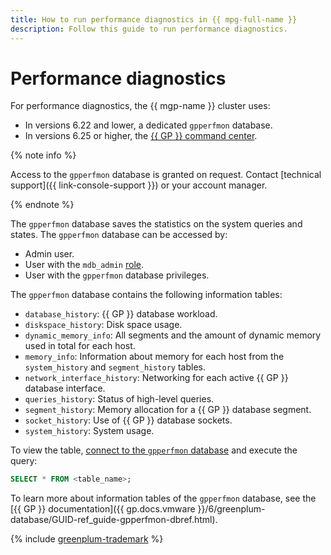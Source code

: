 ```yaml
---
title: How to run performance diagnostics in {{ mpg-full-name }}
description: Follow this guide to run performance diagnostics.
---
```


# Performance diagnostics

For performance diagnostics, the {{ mgp-name }} cluster uses:

* In versions 6.22 and lower, a dedicated `gpperfmon` database.
* In versions 6.25 or higher, the [{{ GP }} command center](../concepts/command-center.md).

{% note info %}

Access to the `gpperfmon` database is granted on request. Contact [technical support]({{ link-console-support }}) or your account manager.

{% endnote %}

The `gpperfmon` database saves the statistics on the system queries and states. The `gpperfmon` database can be accessed by:

* Admin user.
* User with the `mdb_admin` [role](../concepts/cluster-users.md#mdb_admin).
* User with the `gpperfmon` database privileges.

The `gpperfmon` database contains the following information tables:

* `database_history`: {{ GP }} database workload.
* `diskspace_history`: Disk space usage.
* `dynamic_memory_info`: All segments and the amount of dynamic memory used in total for each host.
* `memory_info`: Information about memory for each host from the `system_history` and `segment_history` tables.
* `network_interface_history`: Networking for each active {{ GP }} database interface.
* `queries_history`: Status of high-level queries.
* `segment_history`: Memory allocation for a {{ GP }} database segment.
* `socket_history`: Use of {{ GP }} database sockets.
* `system_history`: System usage.

To view the table, [connect to the `gpperfmon` database](../operations/connect.md) and execute the query:

```sql
SELECT * FROM <table_name>;
```

To learn more about information tables of the `gpperfmon` database, see the [{{ GP }} documentation]({{ gp.docs.vmware }}/6/greenplum-database/GUID-ref_guide-gpperfmon-dbref.html).

{% include [greenplum-trademark](../../_includes/mdb/mgp/trademark.md) %}
